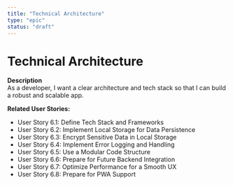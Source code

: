 ```yaml
---
title: "Technical Architecture"
type: "epic"
status: "draft"
---
```


# Technical Architecture

**Description**  
As a developer, I want a clear architecture and tech stack so that I can build a robust and scalable app.

**Related User Stories:**  
- User Story 6.1: Define Tech Stack and Frameworks
- User Story 6.2: Implement Local Storage for Data Persistence
- User Story 6.3: Encrypt Sensitive Data in Local Storage
- User Story 6.4: Implement Error Logging and Handling
- User Story 6.5: Use a Modular Code Structure
- User Story 6.6: Prepare for Future Backend Integration
- User Story 6.7: Optimize Performance for a Smooth UX
- User Story 6.8: Prepare for PWA Support
